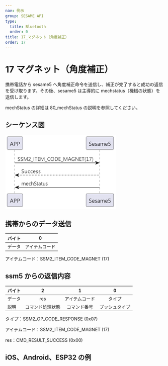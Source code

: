 ```yaml
---
nav: 例示
group: SESAME API
type:
  title: Bluetooth
  order: 0
title: 17_マグネット（角度補正）
order: 17
---
```


# 17 マグネット（角度補正）

携帯電話から sesame5 へ角度補正命令を送信し、補正が完了すると成功の返信を受け取ります。その後、sesame5 は主導的に mechstatus（機械の状態）を送信します。

mechStatus の詳細は 80_mechStatus の説明を参照してください。

## シーケンス図

<p align="left" >
  <img src="./src/megnet/megnet.png" alt="" title="">
</p>

## 携帯からのデータ送信

| バイト |       0        |
| ------ | :------------: |
| データ | アイテムコード |

アイテムコード：SSM2_ITEM_CODE_MAGNET (17)

## ssm5 からの返信内容

| バイト |        2         |       1        |       0        |
| ------ | :--------------: | :------------: | :------------: |
| データ |       res        | アイテムコード |     タイプ     |
| 説明   | コマンド処理状態 |  コマンド番号  | プッシュタイプ |

タイプ：SSM2_OP_CODE_RESPONSE (0x07)

アイテムコード：SSM2_ITEM_CODE_MAGNET (17)

res：CMD_RESULT_SUCCESS (0x00)

## iOS、Android、ESP32 の例

<CustomBashOSPlatformMagnet ios='true' android='true'  esp32='true'/>

<!-- ## Androidの例

```java
    override fun magnet(result: CHResult<CHEmpty>) {
        if (checkBle(result)) return
        sendCommand(SesameOS3Payload(SesameItemCode.magnet.value, byteArrayOf()), DeviceSegmentType.cipher) { res ->
            result.invoke(Result.success(CHResultState.CHResultStateBLE(CHEmpty())))
        }
    }
```

## iOSの例

```jsx | pure
    func magnet(result: @escaping (CHResult<CHEmpty>)) {
        if(checkBle(result)){return}

        sendCommand(.init(.magnet)) { responsePayload in
            if responsePayload.cmdResultCode == .success {
                result(.success(CHResultStateBLE(input: CHEmpty())))
            } else {
                result(.failure(self.errorFromResultCode(responsePayload.cmdResultCode)))
            }
        }
    }
```

## ESPの例

```jsx | pure
if (src_id == SSM2_ITEM_CODE_MAGNET) {
        app_ss5_magnet();// 測定し、マグネットの角度を更新します
        tell_device_status_to_mobile();// 角度を再度通知する
    }
if (cmd_it_code == SSM2_ITEM_CODE_MAGNET) {
    talk_to_mobile(mobile, SSM2_SEG_PARSING_TYPE_CIPHERTEXT, (uint8_t *) ss5_res,
                                   offsetof(ss5_response, payload));
}
``` -->

